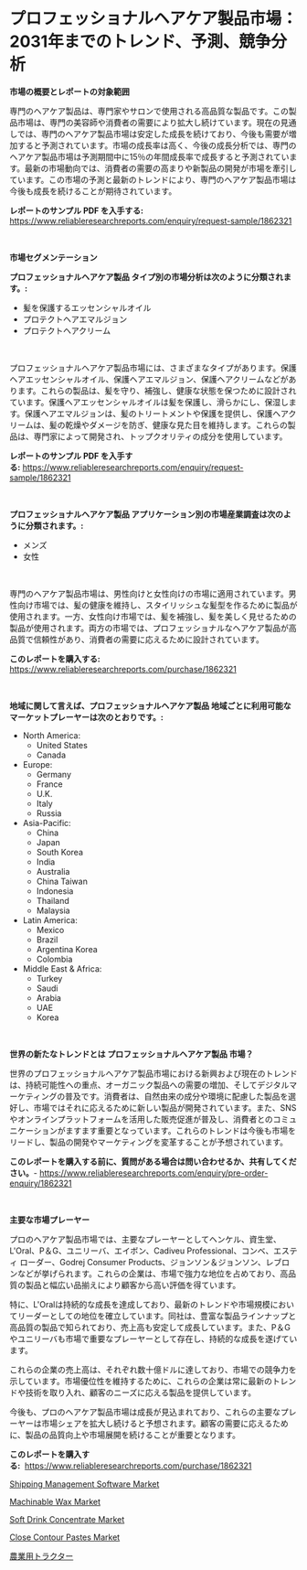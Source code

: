 <p><h1>プロフェッショナルヘアケア製品市場：2031年までのトレンド、予測、競争分析</h1></p><p><strong>市場の概要とレポートの対象範囲</strong></p>
<p><p>専門のヘアケア製品は、専門家やサロンで使用される高品質な製品です。この製品市場は、専門の美容師や消費者の需要により拡大し続けています。現在の見通しでは、専門のヘアケア製品市場は安定した成長を続けており、今後も需要が増加すると予測されています。市場の成長率は高く、今後の成長分析では、専門のヘアケア製品市場は予測期間中に15％の年間成長率で成長すると予測されています。最新の市場動向では、消費者の需要の高まりや新製品の開発が市場を牽引しています。この市場の予測と最新のトレンドにより、専門のヘアケア製品市場は今後も成長を続けることが期待されています。</p></p>
<p><strong>レポートのサンプル PDF を入手する:</strong> <a href="https://www.reliableresearchreports.com/enquiry/request-sample/1862321">https://www.reliableresearchreports.com/enquiry/request-sample/1862321</a></p>
<p>&nbsp;</p>
<p><strong>市場セグメンテーション</strong></p>
<p><strong>プロフェッショナルヘアケア製品 タイプ別の市場分析は次のように分類されます。:</strong></p>
<p><ul><li>髪を保護するエッセンシャルオイル</li><li>プロテクトヘアエマルジョン</li><li>プロテクトヘアクリーム</li></ul></p>
<p>&nbsp;</p>
<p><p>プロフェッショナルヘアケア製品市場には、さまざまなタイプがあります。保護ヘアエッセンシャルオイル、保護ヘアエマルジョン、保護ヘアクリームなどがあります。これらの製品は、髪を守り、補強し、健康な状態を保つために設計されています。保護ヘアエッセンシャルオイルは髪を保護し、滑らかにし、保湿します。保護ヘアエマルジョンは、髪のトリートメントや保護を提供し、保護ヘアクリームは、髪の乾燥やダメージを防ぎ、健康な見た目を維持します。これらの製品は、専門家によって開発され、トップクオリティの成分を使用しています。</p></p>
<p><strong>レポートのサンプル PDF を入手する:</strong>&nbsp;<a href="https://www.reliableresearchreports.com/enquiry/request-sample/1862321">https://www.reliableresearchreports.com/enquiry/request-sample/1862321</a></p>
<p>&nbsp;</p>
<p><strong> プロフェッショナルヘアケア製品 アプリケーション別の市場産業調査は次のように分類されます。:</strong></p>
<p><ul><li>メンズ</li><li>女性</li></ul></p>
<p>&nbsp;</p>
<p><p>専門のヘアケア製品市場は、男性向けと女性向けの市場に適用されています。男性向け市場では、髪の健康を維持し、スタイリッシュな髪型を作るために製品が使用されます。一方、女性向け市場では、髪を補強し、髪を美しく見せるための製品が使用されます。両方の市場では、プロフェッショナルなヘアケア製品が高品質で信頼性があり、消費者の需要に応えるために設計されています。</p></p>
<p><strong>このレポートを購入する:</strong>&nbsp; <a href="https://www.reliableresearchreports.com/purchase/1862321">https://www.reliableresearchreports.com/purchase/1862321</a></p>
<p>&nbsp;</p>
<p><strong>地域に関して言えば、プロフェッショナルヘアケア製品 地域ごとに利用可能なマーケットプレーヤーは次のとおりです。:</strong></p>
<p><ul>
    <li>
        North America:
        <ul>
            <li>United States</li>
            <li>Canada</li>
        </ul>
    </li>
    <li>
        Europe:
        <ul>
            <li>Germany</li>
            <li>France</li>
            <li>U.K.</li>
            <li>Italy</li>
            <li>Russia</li>
        </ul>
    </li>
    <li>
        Asia-Pacific:
        <ul>
            <li>China</li>
            <li>Japan</li>
            <li>South Korea</li>
            <li>India</li>
            <li>Australia</li>
            <li>China Taiwan</li>
            <li>Indonesia</li>
            <li>Thailand</li>
            <li>Malaysia</li>
        </ul>
    </li>
    <li>
        Latin America:
        <ul>
            <li>Mexico</li>
            <li>Brazil</li>
            <li>Argentina Korea</li>
            <li>Colombia</li>
        </ul>
    </li>
    <li>
        Middle East & Africa:
        <ul>
            <li>Turkey</li>
            <li>Saudi</li>
            <li>Arabia</li>
            <li>UAE</li>
            <li>Korea</li>
        </ul>
    </li>
    </ul></p>
<p>&nbsp;</p>
<p><strong>世界の新たなトレンドとは プロフェッショナルヘアケア製品 市場？</strong></p>
<p><p>世界のプロフェッショナルヘアケア製品市場における新興および現在のトレンドは、持続可能性への重点、オーガニック製品への需要の増加、そしてデジタルマーケティングの普及です。消費者は、自然由来の成分や環境に配慮した製品を選好し、市場ではそれに応えるために新しい製品が開発されています。また、SNSやオンラインプラットフォームを活用した販売促進が普及し、消費者とのコミュニケーションがますます重要となっています。これらのトレンドは今後も市場をリードし、製品の開発やマーケティングを変革することが予想されています。</p></p>
<p><strong>このレポートを購入する前に、質問がある場合は問い合わせるか、共有してください。</strong>- <a href="https://www.reliableresearchreports.com/enquiry/pre-order-enquiry/1862321">https://www.reliableresearchreports.com/enquiry/pre-order-enquiry/1862321</a></p>
<p>&nbsp;</p>
<p><strong>主要な市場プレーヤー</strong></p>
<p><p>プロのヘアケア製品市場では、主要なプレーヤーとしてヘンケル、資生堂、L'Oral、P＆G、ユニリーバ、エイボン、Cadiveu Professional、コンベ、エスティ ローダー、Godrej Consumer Products、ジョンソン＆ジョンソン、レブロンなどが挙げられます。これらの企業は、市場で強力な地位を占めており、高品質の製品と幅広い品揃えにより顧客から高い評価を得ています。</p><p>特に、L'Oralは持続的な成長を達成しており、最新のトレンドや市場規模においてリーダーとしての地位を確立しています。同社は、豊富な製品ラインナップと高品質の製品で知られており、売上高も安定して成長しています。また、P＆Gやユニリーバも市場で重要なプレーヤーとして存在し、持続的な成長を遂げています。</p><p>これらの企業の売上高は、それぞれ数十億ドルに達しており、市場での競争力を示しています。市場優位性を維持するために、これらの企業は常に最新のトレンドや技術を取り入れ、顧客のニーズに応える製品を提供しています。</p><p>今後も、プロのヘアケア製品市場は成長が見込まれており、これらの主要なプレーヤーは市場シェアを拡大し続けると予想されます。顧客の需要に応えるために、製品の品質向上や市場展開を続けることが重要となります。</p></p>
<p><strong>このレポートを購入する:</strong>&nbsp;&nbsp;<a href="https://www.reliableresearchreports.com/purchase/1862321">https://www.reliableresearchreports.com/purchase/1862321</a></p>
<p><p><a href="https://thundering-castanet-c65.notion.site/Shipping-Management-Software-Market-Size-Evaluating-its-Market-Trends-Growth-and-Projections-2024-e6b89c70f27b41ddbaef5a31b13be6b3">Shipping Management Software Market</a></p><p><a href="https://github.com/dringals/Market-Research-Report-List-3/blob/main/machinable-wax-market.md">Machinable Wax Market</a></p><p><a href="https://view.publitas.com/reportprime-1/soft-drink-concentrate-market-analysis-examines-its-scope-on-growth-opportunities-and-forecasted-trends-spanning-from-2024-to-2031/">Soft Drink Concentrate Market</a></p><p><a href="https://github.com/lbird53714/Market-Research-Report-List-3/blob/main/close-contour-pastes-market.md">Close Contour Pastes Market</a></p><p><a href="https://github.com/sghwr779811674/Market-Research-Report-List-1/blob/main/8500512191797.md">農業用トラクター</a></p></p>